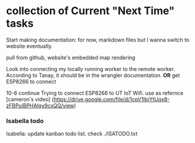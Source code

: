 # collection of Current "Next Time" tasks

Start making documentation: for now, markdown files but I wanna switch to website eventually.

pull from github, website's embedded map rendering

Look into connecting my locally running worker to the remote worker. According to Tanay, it should be in the wrangler documentation. **OR** get ESP8266 to connect

10-6 continue Trying to connect ESP8266 to UT IoT Wifi. use as refernce [cameron's video] (https://drive.google.com/file/d/1cpV1IbiYtUqx8-zFBPuiBPHAlqy9cxQQ/view)

### Isabella todo
Isabella: update kanban todo list. check ./ISATODO.txt